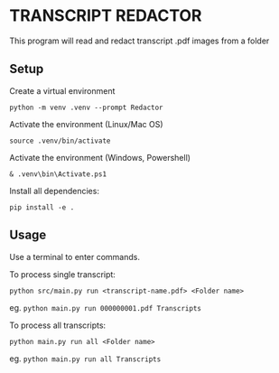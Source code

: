 TRANSCRIPT REDACTOR
=====

This program will read and redact transcript .pdf images from a folder


Setup
-------------------

Create a virtual environment

```
python -m venv .venv --prompt Redactor
```

Activate the environment (Linux/Mac OS)

```
source .venv/bin/activate
```

Activate the environment (Windows, Powershell)

```
& .venv\bin\Activate.ps1
````

Install all dependencies:

```
pip install -e .
```

Usage
-----

Use a terminal to enter commands.

To process single transcript:

    python src/main.py run <transcript-name.pdf> <Folder name>

eg. `python main.py run 000000001.pdf Transcripts`

To process all transcripts:

    python main.py run all <Folder name>

eg. `python main.py run all Transcripts`



